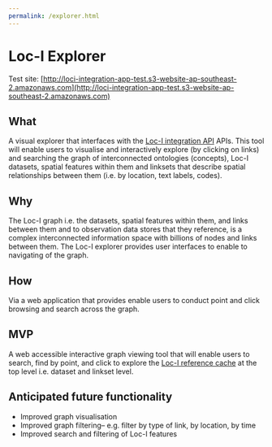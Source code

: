 ```yaml
---
permalink: /explorer.html
---
```


# Loc-I Explorer

Test site:
[http://loci-integration-app-test.s3-website-ap-southeast-2.amazonaws.com](http://loci-integration-app-test.s3-website-ap-southeast-2.amazonaws.com)

## What

A visual explorer that interfaces with the [Loc-I integration API](integration-api.md) APIs. This tool will enable users to visualise and interactively explore (by clicking on links) and searching the graph of interconnected ontologies (concepts), Loc-I datasets, spatial features within them and linksets that describe spatial relationships between them (i.e. by location, text labels, codes). 
     
## Why

The Loc-I graph i.e. the datasets, spatial features within them, and links between them and to observation data stores that they reference, is a complex interconnected information space with billions of nodes and links between them. The Loc-I explorer provides user interfaces to enable to navigating of the graph. 
     
## How 

Via a web application that provides enable users to conduct point and click browsing and search across the graph. 

     
## MVP 
A web accessible interactive graph viewing tool that will enable users to search, find by point, and click to explore the [Loc-I reference cache](ref-cache.md) at the top level i.e. dataset and linkset level.
     
## Anticipated future functionality

* Improved graph visualisation 
* Improved graph filtering– e.g. filter by type of link, by location, by time 
* Improved search and filtering of Loc-I features